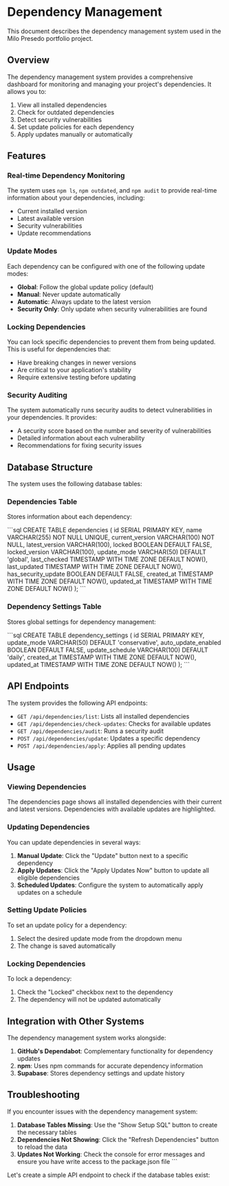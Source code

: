 # Dependency Management

This document describes the dependency management system used in the Milo Presedo portfolio project.

## Overview

The dependency management system provides a comprehensive dashboard for monitoring and managing your project's dependencies. It allows you to:

1. View all installed dependencies
2. Check for outdated dependencies
3. Detect security vulnerabilities
4. Set update policies for each dependency
5. Apply updates manually or automatically

## Features

### Real-time Dependency Monitoring

The system uses `npm ls`, `npm outdated`, and `npm audit` to provide real-time information about your dependencies, including:

- Current installed version
- Latest available version
- Security vulnerabilities
- Update recommendations

### Update Modes

Each dependency can be configured with one of the following update modes:

- **Global**: Follow the global update policy (default)
- **Manual**: Never update automatically
- **Automatic**: Always update to the latest version
- **Security Only**: Only update when security vulnerabilities are found

### Locking Dependencies

You can lock specific dependencies to prevent them from being updated. This is useful for dependencies that:

- Have breaking changes in newer versions
- Are critical to your application's stability
- Require extensive testing before updating

### Security Auditing

The system automatically runs security audits to detect vulnerabilities in your dependencies. It provides:

- A security score based on the number and severity of vulnerabilities
- Detailed information about each vulnerability
- Recommendations for fixing security issues

## Database Structure

The system uses the following database tables:

### Dependencies Table

Stores information about each dependency:

\`\`\`sql
CREATE TABLE dependencies (
  id SERIAL PRIMARY KEY,
  name VARCHAR(255) NOT NULL UNIQUE,
  current_version VARCHAR(100) NOT NULL,
  latest_version VARCHAR(100),
  locked BOOLEAN DEFAULT FALSE,
  locked_version VARCHAR(100),
  update_mode VARCHAR(50) DEFAULT 'global',
  last_checked TIMESTAMP WITH TIME ZONE DEFAULT NOW(),
  last_updated TIMESTAMP WITH TIME ZONE DEFAULT NOW(),
  has_security_update BOOLEAN DEFAULT FALSE,
  created_at TIMESTAMP WITH TIME ZONE DEFAULT NOW(),
  updated_at TIMESTAMP WITH TIME ZONE DEFAULT NOW()
);
\`\`\`

### Dependency Settings Table

Stores global settings for dependency management:

\`\`\`sql
CREATE TABLE dependency_settings (
  id SERIAL PRIMARY KEY,
  update_mode VARCHAR(50) DEFAULT 'conservative',
  auto_update_enabled BOOLEAN DEFAULT FALSE,
  update_schedule VARCHAR(100) DEFAULT 'daily',
  created_at TIMESTAMP WITH TIME ZONE DEFAULT NOW(),
  updated_at TIMESTAMP WITH TIME ZONE DEFAULT NOW()
);
\`\`\`

## API Endpoints

The system provides the following API endpoints:

- `GET /api/dependencies/list`: Lists all installed dependencies
- `GET /api/dependencies/check-updates`: Checks for available updates
- `GET /api/dependencies/audit`: Runs a security audit
- `POST /api/dependencies/update`: Updates a specific dependency
- `POST /api/dependencies/apply`: Applies all pending updates

## Usage

### Viewing Dependencies

The dependencies page shows all installed dependencies with their current and latest versions. Dependencies with available updates are highlighted.

### Updating Dependencies

You can update dependencies in several ways:

1. **Manual Update**: Click the "Update" button next to a specific dependency
2. **Apply Updates**: Click the "Apply Updates Now" button to update all eligible dependencies
3. **Scheduled Updates**: Configure the system to automatically apply updates on a schedule

### Setting Update Policies

To set an update policy for a dependency:

1. Select the desired update mode from the dropdown menu
2. The change is saved automatically

### Locking Dependencies

To lock a dependency:

1. Check the "Locked" checkbox next to the dependency
2. The dependency will not be updated automatically

## Integration with Other Systems

The dependency management system works alongside:

1. **GitHub's Dependabot**: Complementary functionality for dependency updates
2. **npm**: Uses npm commands for accurate dependency information
3. **Supabase**: Stores dependency settings and update history

## Troubleshooting

If you encounter issues with the dependency management system:

1. **Database Tables Missing**: Use the "Show Setup SQL" button to create the necessary tables
2. **Dependencies Not Showing**: Click the "Refresh Dependencies" button to reload the data
3. **Updates Not Working**: Check the console for error messages and ensure you have write access to the package.json file
\`\`\`

Let's create a simple API endpoint to check if the database tables exist:
